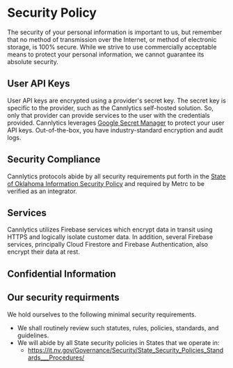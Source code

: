 # Security Policy

The security of your personal information is important to us, but remember that no method of transmission over the Internet, or method of electronic storage, is 100% secure. While we strive to use commercially acceptable means to protect your personal information, we cannot guarantee its absolute security.

## User API Keys

User API keys are encrypted using a provider's secret key. The secret key is specific to the provider, such as the Cannlytics self-hosted solution. So, only that provider can provide services to the user with the credentials provided. Cannlytics leverages [Google Secret Manager](https://cloud.google.com/secret-manager) to protect your user API keys. Out-of-the-box, you have industry-standard encryption and audit logs.

## Security Compliance

Cannlytics protocols abide by all security requirements put forth in the [State of Oklahoma Information Security Policy](https://omes.ok.gov/sites/g/files/gmc316/f/InfoSecPPG_0.pdf) and required by Metrc to be verified as an integrator.

## Services

Cannlytics utilizes Firebase services which encrypt data in transit using HTTPS and logically isolate customer data. In addition, several Firebase services, principally Cloud Firestore and Firebase Authentication, also encrypt their data at rest.

## Confidential Information

<!-- "Confidential Information  of any  kind  shall be  stored, processed,  or  transferred  only  in  or  to facilities  located  within  the  State of  Nevada,  and  shall  not  be  distributed  or  sold  to  any  third  party, retained  in  any  files  or  otherwise, or  used  by  Provider  or  its  agents  in  any  way, except  as authorized  by  this  Agreement,  by  law,  unless  approved  in  writing by  the  State.  Provider  shall provide  and  maintain  a  secure  environment  that  ensures  confidentiality  of  all  Confidential Information wherever located. Neither  Provider  nor  any  of  its  agents,  employees,  Subcontractors, or  permitted  assigns  shall  have  any  rights  to  use  or  access  any  data or  information  of EITS,  the Nevada  Cannabis  Compliance  Board,  or  any  other  Nevada  state agency,  except  with  the prior approval of the  State" -->


## Our security requirments

We hold ourselves to the following minimal security requirements.

- We shall  routinely  review  such  statutes,  rules,  policies, standards,  and  guidelines.
- We will abide by all State security policies in States that we operate in:
  * <https://it.nv.gov/Governance/Security/State_Security_Policies_Standards___Procedures/>

